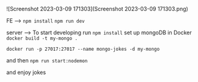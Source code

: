![Screenshot 2023-03-09 171303](Screenshot 2023-03-09 171303.png)

FE  --> 
```npm install```
```npm run dev```


server --> 
To start developing run ```npm install```
set up mongoDB in Docker
```docker build -t my-mongo .```

```docker run -p 27017:27017 --name mongo-jokes -d my-mongo```

 and then ```npm run start:nodemon```


and enjoy jokes
